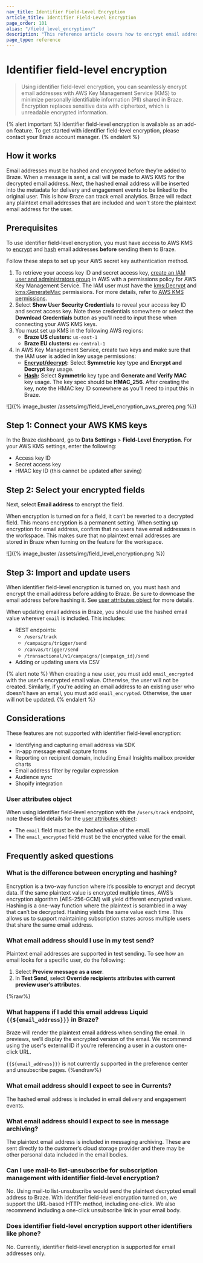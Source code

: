 ```yaml
---
nav_title: Identifier Field-Level Encryption
article_title: Identifier Field-Level Encryption
page_order: 101
alias: "/field_level_encryption/"
description: "This reference article covers how to encrypt email addresses to minimize personally identifiable information (PII) shared in Braze."
page_type: reference
---
```


# Identifier field-level encryption

> Using identifier field-level encryption, you can seamlessly encrypt email addresses with AWS Key Management Service (KMS) to minimize personally identifiable information (PII) shared in Braze. Encryption replaces sensitive data with ciphertext, which is unreadable encrypted information.

{% alert important %}
Identifier field-level encryption is available as an add-on feature. To get started with identifier field-level encryption, please contact your Braze account manager.
{% endalert %}

## How it works

Email addresses must be hashed and encrypted before they’re added to Braze. When a message is sent, a call will be made to AWS KMS for the decrypted email address. Next, the hashed email address will be inserted into the metadata for delivery and engagement events to be linked to the original user. This is how Braze can track email analytics. Braze will redact any plaintext email addresses that are included and won't store the plaintext email address for the user.

## Prerequisites

To use identifier field-level encryption, you must have access to AWS KMS to [encrypt](https://docs.aws.amazon.com/kms/latest/APIReference/API_Encrypt.html) and [hash](https://docs.aws.amazon.com/kms/latest/APIReference/API_GenerateMac.html) email addresses **before** sending them to Braze. 

Follow these steps to set up your AWS secret key authentication method.

1. To retrieve your access key ID and secret access key, [create an IAM user and administrators group](https://docs.aws.amazon.com/IAM/latest/UserGuide/getting-set-up.html#create-an-admin) in AWS with a permissions policy for AWS Key Management Service. The IAM user must have the [kms:Decrypt](https://docs.aws.amazon.com/kms/latest/APIReference/API_Decrypt.html) and [kms:GenerateMac](https://docs.aws.amazon.com/kms/latest/APIReference/API_GenerateMac.html) permissions. For more details, refer to [AWS KMS permissions](https://docs.aws.amazon.com/kms/latest/developerguide/kms-api-permissions-reference.html).
2. Select **Show User Security Credentials** to reveal your access key ID and secret access key. Note these credentials somewhere or select the **Download Credentials** button as you'll need to input these when connecting your AWS KMS keys.
3. You must set up KMS in the following AWS regions:
    - **Braze US clusters:** `us-east-1`
    - **Braze EU clusters:** `eu-central-1`
4. In AWS Key Management Service, create two keys and make sure that the IAM user is added in key usage permissions:
    - **[Encrypt/decrypt](https://docs.aws.amazon.com/kms/latest/developerguide/create-keys.html#create-symmetric-cmk):** Select **Symmetric** key type and **Encrypt and Decrypt** key usage.
    - **[Hash](https://docs.aws.amazon.com/kms/latest/developerguide/hmac-create-key.html):** Select **Symmetric** key type and **Generate and Verify MAC** key usage. The key spec should be **HMAC_256**. After creating the key, note the HMAC key ID somewhere as you’ll need to input this in Braze.

![]({% image_buster /assets/img/field_level_encryption_aws_prereq.png %})

## Step 1: Connect your AWS KMS keys

In the Braze dashboard, go to **Data Settings** > **Field-Level Encryption**. For your AWS KMS settings, enter the following:

- Access key ID
- Secret access key
- HMAC key ID (this cannot be updated after saving)

## Step 2: Select your encrypted fields

Next, select **Email address** to encrypt the field. 

When encryption is turned on for a field, it can’t be reverted to a decrypted field. This means encryption is a permanent setting. When setting up encryption for email address, confirm that no users have email addresses in the workspace. This makes sure that no plaintext email addresses are stored in Braze when turning on the feature for the workspace.

![]({% image_buster /assets/img/field_level_encryption.png %})

## Step 3: Import and update users

When identifier field-level encryption is turned on, you must hash and encrypt the email address before adding to Braze. Be sure to downcase the email address before hashing it. See [user attributes object](#user-attributes-object) for more details.

When updating email address in Braze, you should use the hashed email value wherever `email` is included. This includes:

- REST endpoints:
    - `/users/track`
    - `/campaigns/trigger/send`
    - `/canvas/trigger/send`
    - `/transactional/v1/campaigns/{campaign_id}/send`
- Adding or updating users via CSV

{% alert note %}
When creating a new user, you must add `email_encrypted` with the user's encrypted email value. Otherwise, the user will not be created. Similarly, if you're adding an email address to an existing user who doesn't have an email, you must add `email_encrypted`. Otherwise, the user will not be updated.
{% endalert %}

## Considerations

These features are not supported with identifier field-level encryption:

- Identifying and capturing email address via SDK
- In-app message email capture forms
- Reporting on recipient domain, including Email Insights mailbox provider charts
- Email address filter by regular expression
- Audience sync
- Shopify integration

### User attributes object

When using identifier field-level encryption with the `/users/track` endpoint, note these field details for the [user attributes object]({{site.baseurl}}/api/objects_filters/user_attributes_object):

- The `email` field must be the hashed value of the email.
- The `email_encrypted` field must be the encrypted value for the email.

## Frequently asked questions

### What is the difference between encrypting and hashing?

Encryption is a two-way function where it’s possible to encrypt and decrypt data. If the same plaintext value is encrypted multiple times, AWS’s encryption algorithm (AES-256-GCM) will yield different encrypted values. Hashing is a one-way function where the plaintext is scrambled in a way that can’t be decrypted. Hashing yields the same value each time. This allows us to support maintaining subscription states across multiple users that share the same email address.

### What email address should I use in my test send?

Plaintext email addresses are supported in test sending. To see how an email looks for a specific user, do the following:

1. Select **Preview message as a user**.
2. In **Test Send**, select **Override recipients attributes with current preview user’s attributes**.

{%raw%}
### What happens if I add this email address Liquid `{{${email_address}}}` in Braze?

Braze will render the plaintext email address when sending the email. In previews, we’ll display the encrypted version of the email. We recommend using the user's external ID if you’re referencing a user in a custom one-click URL.

`{{${email_address}}}` is not currently supported in the preference center and unsubscribe pages.
{%endraw%}

### What email address should I expect to see in Currents?

The hashed email address is included in email delivery and engagement events.

### What email address should I expect to see in message archiving?

The plaintext email address is included in messaging archiving. These are sent directly to the customer’s cloud storage provider and there may be other personal data included in the email bodies.

### Can I use mail-to list-unsubscribe for subscription management with identifier field-level encryption?

No. Using mail-to list-unsubscribe would send the plaintext decrypted email address to Braze. With identifier field-level encryption turned on, we support the URL-based HTTP: method, including one-click. We also recommend including a one-click unsubscribe link in your email body.

### Does identifier field-level encryption support other identifiers like phone?

No. Currently, identifier field-level encryption is supported for email addresses only.
